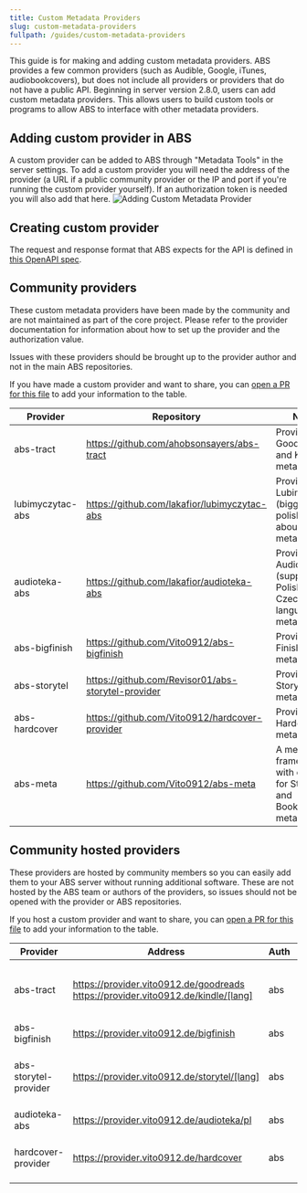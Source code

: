 ```yaml
---
title: Custom Metadata Providers
slug: custom-metadata-providers
fullpath: /guides/custom-metadata-providers
---
```


This guide is for making and adding custom metadata providers.
ABS provides a few common providers (such as Audible, Google, iTunes, audiobookcovers), but does not include all providers or providers that do not have a public API.
Beginning in server version 2.8.0, users can add custom metadata providers.
This allows users to build custom tools or programs to allow ABS to interface with other metadata providers.

## Adding custom provider in ABS

A custom provider can be added to ABS through "Metadata Tools" in the server settings.
To add a custom provider you will need the address of the provider (a URL if a public community provider or the IP and port if you're running the custom provider yourself).
If an authorization token is needed you will also add that here.
![Adding Custom Metadata Provider](/guides/custom_metadata/adding_provider.png)

## Creating custom provider

The request and response format that ABS expects for the API is defined in [this OpenAPI spec](https://github.com/advplyr/audiobookshelf/blob/master/custom-metadata-provider-specification.yaml).

## Community providers

These custom metadata providers have been made by the community and are not maintained as part of the core project.
Please refer to the provider documentation for information about how to set up the provider and the authorization value.

Issues with these providers should be brought up to the provider author and not in the main ABS repositories.

If you have made a custom provider and want to share, you can [open a PR for this file](https://github.com/audiobookshelf/audiobookshelf-web/blob/master/content/guides/13.custom-metadata-providers.md) to add your information to the table.

| Provider         | Repository                                         | Notes                                                                |
|------------------|----------------------------------------------------|----------------------------------------------------------------------|
| abs-tract        | https://github.com/ahobsonsayers/abs-tract         | Provides Goodreads and Kindle metadata                               |
| lubimyczytac-abs | https://github.com/lakafior/lubimyczytac-abs       | Provides Lubimyczytac (biggest polish site about books) metadata     |
| audioteka-abs    | https://github.com/lakafior/audioteka-abs          | Provides Audioteka (supports Polish and Czech language) metadata     |
| abs-bigfinish    | https://github.com/Vito0912/abs-bigfinish          | Provides Big Finish metadata                                         |
| abs-storytel     | https://github.com/Revisor01/abs-storytel-provider | Provides Storytel metadata                                           |
| abs-hardcover    | https://github.com/Vito0912/hardcover-provider     | Provides Hardcover metadata                                          |
| abs-meta         | https://github.com/Vito0912/abs-meta               | A metadata framework with caching for Storytel and BookBeat metadata |

## Community hosted providers

These providers are hosted by community members so you can easily add them to your ABS server without running additional software.
These are not hosted by the ABS team or authors of the providers, so issues should not be opened with the provider or ABS repositories.

If you host a custom provider and want to share, you can [open a PR for this file](https://github.com/audiobookshelf/audiobookshelf-web/blob/master/content/guides/13.custom-metadata-providers.md) to add your information to the table.

| Provider              | Address                                                                              | Auth | Contact                                                                       | Notes                                                                                                                                                                                    |
|-----------------------|--------------------------------------------------------------------------------------|------|-------------------------------------------------------------------------------|------------------------------------------------------------------------------------------------------------------------------------------------------------------------------------------|
| abs-tract             | https://provider.vito0912.de/goodreads<br>https://provider.vito0912.de/kindle/[lang] | abs  | fito0912@duck.com                                                             | See [Supported languages](https://github.com/ahobsonsayers/abs-tract?tab=readme-ov-file#kindle-2). Used [Repository](https://github.com/ahobsonsayers/abs-tract)                         |
| abs-bigfinish         | https://provider.vito0912.de/bigfinish                                               | abs  | [Repository Issues](https://github.com/vito0912/abs-bigfinish/issues)         | Used [Repository](https://github.com/Vito0912/abs-bigfinish)                                                                                                                             |
| abs-storytel-provider | https://provider.vito0912.de/storytel/[lang]                                         | abs  | [Repository Issues](https://github.com/Vito0912/abs-storytel-provider/issues) | See [Supported languages](https://github.com/Vito0912/abs-storytel-provider/?tab=readme-ov-file#supported-regions). Used [Repository](https://github.com/Vito0912/abs-storytel-provider) |
| audioteka-abs         | https://provider.vito0912.de/audioteka/pl                                            | abs  | fito0912@duck.com                                                             | Used [Repository](https://github.com/lakafior/audioteka-abs)                                                                                                                             |
| hardcover-provider    | https://provider.vito0912.de/hardcover                                               | abs  | [Repository Issues](https://github.com/Vito0912/hardcover-provider/issues)    | Used [Repository](https://github.com/Vito0912/hardcover-provider). See [URL Options](https://github.com/Vito0912/hardcover-provider?tab=readme-ov-file#url-options)                      |
